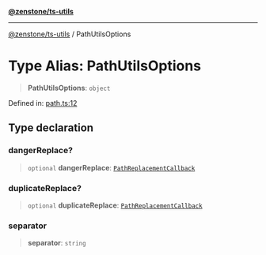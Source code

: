 [**@zenstone/ts-utils**](../README.md)

***

[@zenstone/ts-utils](../globals.md) / PathUtilsOptions

# Type Alias: PathUtilsOptions

> **PathUtilsOptions**: `object`

Defined in: [path.ts:12](https://github.com/janpoem/ts-utils/blob/b9219c6997c227d9b9eb09f22e1ab95d12d9260c/src/path.ts#L12)

## Type declaration

### dangerReplace?

> `optional` **dangerReplace**: [`PathReplacementCallback`](PathReplacementCallback.md)

### duplicateReplace?

> `optional` **duplicateReplace**: [`PathReplacementCallback`](PathReplacementCallback.md)

### separator

> **separator**: `string`
